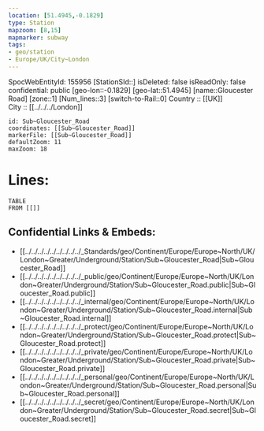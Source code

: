 ```yaml
---
location: [51.4945,-0.1829] 
type: Station 
mapzoom: [8,15] 
mapmarker: subway 
tags:
- geo/station
- Europe/UK/City~London
---
```

SpocWebEntityId: 155956
[StationSId::] 
isDeleted: false
isReadOnly: false
confidential: public
[geo-lon::-0.1829] 
[geo-lat::51.4945] 
[name::Gloucester Road] 
[zone::1] 
[Num_lines::3] 
[switch-to-Rail::0] 
Country :: [[UK]]  
City :: [[../../../London]]  


```leaflet
id: Sub~Gloucester_Road
coordinates: [[Sub~Gloucester_Road]] 
markerFile: [[Sub~Gloucester_Road]] 
defaultZoom: 11 
maxZoom: 18
```


# Lines: 
```dataview
TABLE 
FROM [[]] 
```

## Confidential Links & Embeds: 
- [[../../../../../../../../../_Standards/geo/Continent/Europe/Europe~North/UK/London~Greater/Underground/Station/Sub~Gloucester_Road|Sub~Gloucester_Road]] 
- [[../../../../../../../../../_public/geo/Continent/Europe/Europe~North/UK/London~Greater/Underground/Station/Sub~Gloucester_Road.public|Sub~Gloucester_Road.public]] 
- [[../../../../../../../../../_internal/geo/Continent/Europe/Europe~North/UK/London~Greater/Underground/Station/Sub~Gloucester_Road.internal|Sub~Gloucester_Road.internal]] 
- [[../../../../../../../../../_protect/geo/Continent/Europe/Europe~North/UK/London~Greater/Underground/Station/Sub~Gloucester_Road.protect|Sub~Gloucester_Road.protect]] 
- [[../../../../../../../../../_private/geo/Continent/Europe/Europe~North/UK/London~Greater/Underground/Station/Sub~Gloucester_Road.private|Sub~Gloucester_Road.private]] 
- [[../../../../../../../../../_personal/geo/Continent/Europe/Europe~North/UK/London~Greater/Underground/Station/Sub~Gloucester_Road.personal|Sub~Gloucester_Road.personal]] 
- [[../../../../../../../../../_secret/geo/Continent/Europe/Europe~North/UK/London~Greater/Underground/Station/Sub~Gloucester_Road.secret|Sub~Gloucester_Road.secret]] 
